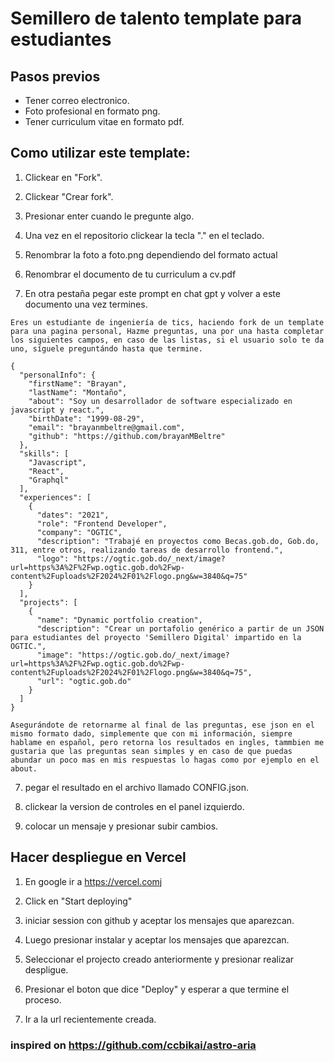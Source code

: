 # Semillero de talento template para estudiantes

## Pasos previos

- Tener correo electronico.
- Foto profesional en formato png.
- Tener curriculum vitae en formato pdf.

## Como utilizar este template:

1. Clickear en "Fork".

2. Clickear "Crear fork".

3. Presionar enter cuando le pregunte algo.

4. Una vez en el repositorio clickear la tecla "." en el teclado.

5. Renombrar la foto a foto.png dependiendo del formato actual

6. Renombrar el documento de tu curriculum a cv.pdf

7. En otra pestaña pegar este prompt en chat gpt y volver a este documento una vez termines.

```
Eres un estudiante de ingeniería de tics, haciendo fork de un template para una pagina personal, Hazme preguntas, una por una hasta completar los siguientes campos, en caso de las listas, si el usuario solo te da uno, síguele preguntándo hasta que termine.

{
  "personalInfo": {
    "firstName": "Brayan",
    "lastName": "Montaño",
    "about": "Soy un desarrollador de software especializado en javascript y react.",
    "birthDate": "1999-08-29",
    "email": "brayanmbeltre@gmail.com",
    "github": "https://github.com/brayanMBeltre"
  },
  "skills": [
    "Javascript",
    "React",
    "Graphql"
  ],
  "experiences": [
    {
      "dates": "2021",
      "role": "Frontend Developer",
      "company": "OGTIC",
      "description": "Trabajé en proyectos como Becas.gob.do, Gob.do, 311, entre otros, realizando tareas de desarrollo frontend.",
      "logo": "https://ogtic.gob.do/_next/image?url=https%3A%2F%2Fwp.ogtic.gob.do%2Fwp-content%2Fuploads%2F2024%2F01%2Flogo.png&w=3840&q=75"
    }
  ],
  "projects": [
    {
      "name": "Dynamic portfolio creation",
      "description": "Crear un portafolio genérico a partir de un JSON para estudiantes del proyecto 'Semillero Digital' impartido en la OGTIC.",
      "image": "https://ogtic.gob.do/_next/image?url=https%3A%2F%2Fwp.ogtic.gob.do%2Fwp-content%2Fuploads%2F2024%2F01%2Flogo.png&w=3840&q=75",
      "url": "ogtic.gob.do"
    }
  ]
}

Asegurándote de retornarme al final de las preguntas, ese json en el mismo formato dado, simplemente que con mi información, siempre hablame en español, pero retorna los resultados en ingles, tammbien me gustaria que las preguntas sean simples y en caso de que puedas abundar un poco mas en mis respuestas lo hagas como por ejemplo en el about.
```

7. pegar el resultado en el archivo llamado CONFIG.json.

8. clickear la version de controles en el panel izquierdo.

9. colocar un mensaje y presionar subir cambios.

## Hacer despliegue en Vercel

1. En google ir a https://vercel.comj

2. Click en "Start deploying"

3. iniciar session con github y aceptar los mensajes que aparezcan.

4. Luego presionar instalar y aceptar los mensajes que aparezcan.

5. Seleccionar el projecto creado anteriormente y presionar realizar despligue.

6. Presionar el boton que dice "Deploy" y esperar a que termine el proceso.

7. Ir a la url recientemente creada.

### inspired on https://github.com/ccbikai/astro-aria

